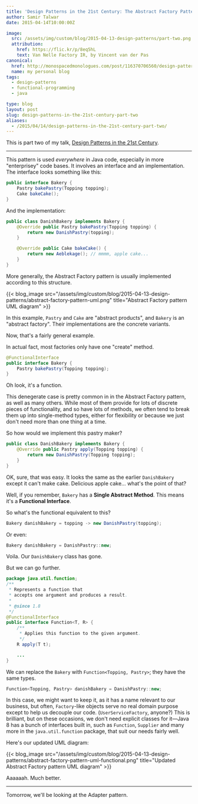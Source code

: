 ```yaml
---
title: 'Design Patterns in the 21st Century: The Abstract Factory Pattern'
author: Samir Talwar
date: 2015-04-14T10:00:00Z

image:
  src: /assets/img/custom/blog/2015-04-13-design-patterns/part-two.png
  attribution:
    href: https://flic.kr/p/8eq5hL
    text: Van Nelle Factory IR, by Vincent van der Pas
canonical:
  href: http://monospacedmonologues.com/post/116370706560/design-patterns-in-the-21st-century-the-abstract
  name: my personal blog
tags:
  - design-patterns
  - functional-programming
  - java

type: blog
layout: post
slug: design-patterns-in-the-21st-century-part-two
aliases: 
  - /2015/04/14/design-patterns-in-the-21st-century-part-two/
---
```


This is part two of my talk, [Design Patterns in the 21st Century][].

[Design Patterns in the 21st Century]: http://talks.samirtalwar.com/design-patterns-in-the-21st-century.html

---

This pattern is used *everywhere* in Java code, especially in more "enterprisey" code bases. It involves an interface and an implementation. The interface looks something like this:

~~~java
public interface Bakery {
    Pastry bakePastry(Topping topping);
    Cake bakeCake();
}
~~~

And the implementation:

~~~java
public class DanishBakery implements Bakery {
    @Override public Pastry bakePastry(Topping topping) {
        return new DanishPastry(topping);
    }

    @Override public Cake bakeCake() {
        return new Aeblekage(); // mmmm, apple cake...
    }
}
~~~

More generally, the Abstract Factory pattern is usually implemented according to this structure.

{{< blog_image src="/assets/img/custom/blog/2015-04-13-design-patterns/abstract-factory-pattern-uml.png" title="Abstract Factory pattern UML diagram" >}}

In this example, `Pastry` and `Cake` are "abstract products", and `Bakery` is an "abstract factory". Their implementations are the concrete variants.

Now, that's a fairly general example.

In actual fact, most factories only have one "create" method.

~~~java
@FunctionalInterface
public interface Bakery {
    Pastry bakePastry(Topping topping);
}
~~~

Oh look, it's a function.

This denegerate case is pretty common in in the Abstract Factory pattern, as well as many others. While most of them provide for lots of discrete pieces of functionality, and so have lots of methods, we often tend to break them up into single-method types, either for flexibility or because we just don't need more than one thing at a time.

So how would we implement this pastry maker?

~~~java
public class DanishBakery implements Bakery {
    @Override public Pastry apply(Topping topping) {
        return new DanishPastry(Topping topping);
    }
}
~~~

OK, sure, that was easy. It looks the same as the earlier `DanishBakery` except it can't make cake. Delicious apple cake… what's the point of that?

Well, if you remember, `Bakery` has a **Single Abstract Method**. This means it's a **Functional Interface**.

So what's the functional equivalent to this?

~~~java
Bakery danishBakery = topping -> new DanishPastry(topping);
~~~

Or even:

~~~java
Bakery danishBakery = DanishPastry::new;
~~~

Voila. Our `DanishBakery` class has gone.

But we can go further.

~~~java
package java.util.function;
/**
 * Represents a function that
 * accepts one argument and produces a result.
 *
 * @since 1.8
 */
@FunctionalInterface
public interface Function<T, R> {
    /**
     * Applies this function to the given argument.
     */
    R apply(T t);

    ...
}
~~~

We can replace the `Bakery` with `Function<Topping, Pastry>`; they have the same types.

~~~java
Function<Topping, Pastry> danishBakery = DanishPastry::new;
~~~

In this case, we might want to keep it, as it has a name relevant to our business, but often, `Factory`-like objects serve no real domain purpose except to help us decouple our code. (`UserServiceFactory`, anyone?) This is brilliant, but on these occasions, we don't need explicit classes for it—Java 8 has a bunch of interfaces built in, such as `Function`, `Supplier` and many more in the `java.util.function` package, that suit our needs fairly well.

Here's our updated UML diagram:

{{< blog_image src="/assets/img/custom/blog/2015-04-13-design-patterns/abstract-factory-pattern-uml-functional.png" title="Updated Abstract Factory pattern UML diagram" >}}

Aaaaaah. Much better.

---

Tomorrow, we'll be looking at the Adapter pattern.
